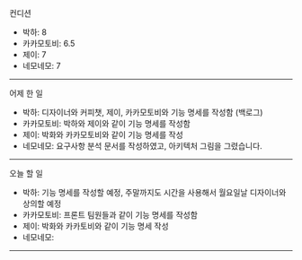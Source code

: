 컨디션

- 박하: 8
- 카카모토비: 6.5 
- 제이: 7 
- 네모네모: 7 

---

어제 한 일

- 박하: 디자이너와 커피챗, 제이, 카카모토비와 기능 명세를 작성함 (백로그)
- 카카모토비: 박하와 제이와 같이 기능 명세를 작성함 
- 제이: 박화와 카카모토비와 같이 기능 명세를 작성 
- 네모네모: 요구사항 분석 문서를 작성하였고, 아키텍처 그림을 그렸습니다.

---

오늘 할 일

- 박하: 기능  명세를 작성할 예정, 주말까지도 시간을 사용해서 월요일날 디자이너와 상의할 예정 
- 카카모토비: 프론트 팀원들과 같이 기능 명세를 작성함 
- 제이: 박화와 카카토비와 같이 기능 명세 작성 
- 네모네모:

---
